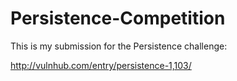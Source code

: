 Persistence-Competition
=======================

This is my submission for the Persistence challenge:

http://vulnhub.com/entry/persistence-1,103/
